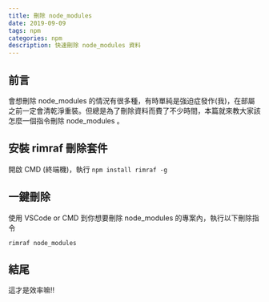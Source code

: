 ```yaml
---
title: 刪除 node_modules
date: 2019-09-09
tags: npm
categories: npm
description: 快速刪除 node_modules 資料
---
```

## 前言
會想刪除 node_modules 的情況有很多種，有時單純是強迫症發作(我)，在部屬之前一定會清乾淨重裝。但總是為了刪除資料而費了不少時間，本篇就來教大家該怎麼一個指令刪除 node_modules 。

## 安裝 rimraf 刪除套件
開啟 CMD (終端機)，執行 `npm install rimraf -g`

## 一鍵刪除
使用 VSCode or CMD 到你想要刪除 node_modules 的專案內，執行以下刪除指令
```
rimraf node_modules
```

## 結尾
這才是效率嘛!!